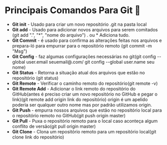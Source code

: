 # Principais Comandos Para Git :school: 

- **Git init** - Usado para criar um novo repositório .git na pasta local
- **Git add** - Usado para adicionar novos arquivos para serem comitados (git add ".", "*", "nome do arquivo") . ou * Adiciona tudo.
- **Git Commit** - é usado para confirma as alterações feitas nos arquivos e prepara-ló para empurrar para o repositório remoto (git commit -m "Msg")
- **Git Config** - faz algumas configurações necessárias no git(git config --global user.email seuemail@.com/ git config --global user.name seu nome)
- **Git Status** - Retorna a situação atual dos arquivos que estão no repositório (git status)
- **Git Remote** - Verificar o caminho remoto do repositório(git remote -v)
- **Git  Remote Add** - Adicionar o link remoto do repositório do GitHub(antes é preciso criar um novo repositório no GitHub e pegar o link)(git remote add origin link do repositório) origin é um apelido poderia ser qualquer outro nome mas por padrão utilizamos origin.
- **Git Push** - empurra nossos arquivos que estão no repositório local para o repositório remoto no GitHub(git push origin master)
- **Git Pull** - Puxa o repositório remoto para o local caso aconteça algum conflito de versão(git pull origin master)
- **Git Clone** - Clona um repositório remoto para um repositório local(git clone link do repositório)
